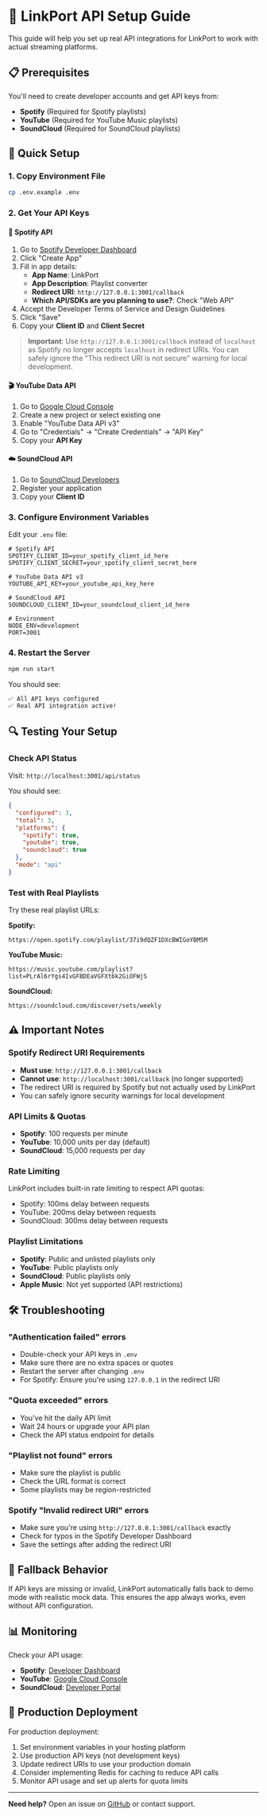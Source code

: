 # 🔑 LinkPort API Setup Guide

This guide will help you set up real API integrations for LinkPort to work with actual streaming platforms.

## 📋 Prerequisites

You'll need to create developer accounts and get API keys from:
- **Spotify** (Required for Spotify playlists)
- **YouTube** (Required for YouTube Music playlists)  
- **SoundCloud** (Required for SoundCloud playlists)

## 🚀 Quick Setup

### 1. Copy Environment File
```bash
cp .env.example .env
```

### 2. Get Your API Keys

#### 🎵 Spotify API
1. Go to [Spotify Developer Dashboard](https://developer.spotify.com/dashboard)
2. Click "Create App"
3. Fill in app details:
   - **App Name**: LinkPort
   - **App Description**: Playlist converter
   - **Redirect URI**: `http://127.0.0.1:3001/callback`
   - **Which API/SDKs are you planning to use?**: Check "Web API"
4. Accept the Developer Terms of Service and Design Guidelines
5. Click "Save"
6. Copy your **Client ID** and **Client Secret**

> **Important**: Use `http://127.0.0.1:3001/callback` instead of `localhost` as Spotify no longer accepts `localhost` in redirect URIs. You can safely ignore the "This redirect URI is not secure" warning for local development.

#### 🎬 YouTube Data API
1. Go to [Google Cloud Console](https://console.developers.google.com)
2. Create a new project or select existing one
3. Enable "YouTube Data API v3"
4. Go to "Credentials" → "Create Credentials" → "API Key"
5. Copy your **API Key**

#### ☁️ SoundCloud API
1. Go to [SoundCloud Developers](https://developers.soundcloud.com)
2. Register your application
3. Copy your **Client ID**

### 3. Configure Environment Variables

Edit your `.env` file:

```env
# Spotify API
SPOTIFY_CLIENT_ID=your_spotify_client_id_here
SPOTIFY_CLIENT_SECRET=your_spotify_client_secret_here

# YouTube Data API v3
YOUTUBE_API_KEY=your_youtube_api_key_here

# SoundCloud API
SOUNDCLOUD_CLIENT_ID=your_soundcloud_client_id_here

# Environment
NODE_ENV=development
PORT=3001
```

### 4. Restart the Server

```bash
npm run start
```

You should see:
```
✅ All API keys configured
✅ Real API integration active!
```

## 🔍 Testing Your Setup

### Check API Status
Visit: `http://localhost:3001/api/status`

You should see:
```json
{
  "configured": 3,
  "total": 3,
  "platforms": {
    "spotify": true,
    "youtube": true,
    "soundcloud": true
  },
  "mode": "api"
}
```

### Test with Real Playlists

Try these real playlist URLs:

**Spotify:**
```
https://open.spotify.com/playlist/37i9dQZF1DXcBWIGoYBM5M
```

**YouTube Music:**
```
https://music.youtube.com/playlist?list=PLrAl6rYgs4IvGFBDEaVGFXt6k2GiOFWjS
```

**SoundCloud:**
```
https://soundcloud.com/discover/sets/weekly
```

## ⚠️ Important Notes

### Spotify Redirect URI Requirements
- **Must use**: `http://127.0.0.1:3001/callback`
- **Cannot use**: `http://localhost:3001/callback` (no longer supported)
- The redirect URI is required by Spotify but not actually used by LinkPort
- You can safely ignore security warnings for local development

### API Limits & Quotas
- **Spotify**: 100 requests per minute
- **YouTube**: 10,000 units per day (default)
- **SoundCloud**: 15,000 requests per day

### Rate Limiting
LinkPort includes built-in rate limiting to respect API quotas:
- Spotify: 100ms delay between requests
- YouTube: 200ms delay between requests  
- SoundCloud: 300ms delay between requests

### Playlist Limitations
- **Spotify**: Public and unlisted playlists only
- **YouTube**: Public playlists only
- **SoundCloud**: Public playlists only
- **Apple Music**: Not yet supported (API restrictions)

## 🛠 Troubleshooting

### "Authentication failed" errors
- Double-check your API keys in `.env`
- Make sure there are no extra spaces or quotes
- Restart the server after changing `.env`
- For Spotify: Ensure you're using `127.0.0.1` in the redirect URI

### "Quota exceeded" errors
- You've hit the daily API limit
- Wait 24 hours or upgrade your API plan
- Check the API status endpoint for details

### "Playlist not found" errors
- Make sure the playlist is public
- Check the URL format is correct
- Some playlists may be region-restricted

### Spotify "Invalid redirect URI" errors
- Make sure you're using `http://127.0.0.1:3001/callback` exactly
- Check for typos in the Spotify Developer Dashboard
- Save the settings after adding the redirect URI

## 🔄 Fallback Behavior

If API keys are missing or invalid, LinkPort automatically falls back to demo mode with realistic mock data. This ensures the app always works, even without API configuration.

## 📊 Monitoring

Check your API usage:
- **Spotify**: [Developer Dashboard](https://developer.spotify.com/dashboard)
- **YouTube**: [Google Cloud Console](https://console.cloud.google.com/apis/dashboard)
- **SoundCloud**: [Developer Portal](https://developers.soundcloud.com/docs/api/guide)

## 🚀 Production Deployment

For production deployment:

1. Set environment variables in your hosting platform
2. Use production API keys (not development keys)
3. Update redirect URIs to use your production domain
4. Consider implementing Redis for caching to reduce API calls
5. Monitor API usage and set up alerts for quota limits

---

**Need help?** Open an issue on [GitHub](https://github.com/ShivamKalloli/linkport/issues) or contact support.